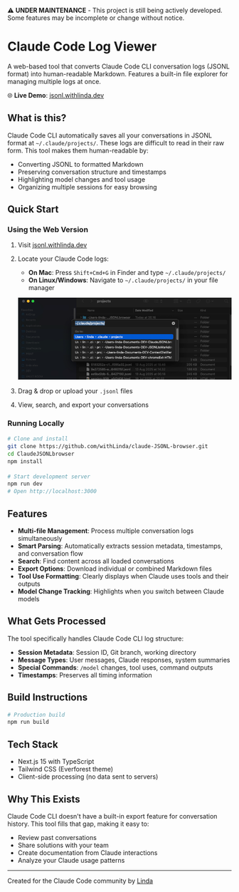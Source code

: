 ⚠️ **UNDER MAINTENANCE** - This project is still being actively developed. Some features may be incomplete or change without notice.

# Claude Code Log Viewer

A web-based tool that converts Claude Code CLI conversation logs (JSONL format) into human-readable Markdown. Features a built-in file explorer for managing multiple logs at once.

🌐 **Live Demo**: [jsonl.withlinda.dev](https://jsonl.withlinda.dev)

## What is this?

Claude Code CLI automatically saves all your conversations in JSONL format at `~/.claude/projects/`. These logs are difficult to read in their raw form. This tool makes them human-readable by:

- Converting JSONL to formatted Markdown
- Preserving conversation structure and timestamps
- Highlighting model changes and tool usage
- Organizing multiple sessions for easy browsing

## Quick Start

### Using the Web Version

1. Visit [jsonl.withlinda.dev](https://jsonl.withlinda.dev)
2. Locate your Claude Code logs:
   - **On Mac**: Press `Shift+Cmd+G` in Finder and type `~/.claude/projects/`
   - **On Linux/Windows**: Navigate to `~/.claude/projects/` in your file manager
   
   ![Go to Folder in Finder](Readme-images/Go-to-folder.png)
3. Drag & drop or upload your `.jsonl` files
4. View, search, and export your conversations

### Running Locally

```bash
# Clone and install
git clone https://github.com/withLinda/claude-JSONL-browser.git
cd ClaudeJSONLbrowser
npm install

# Start development server
npm run dev
# Open http://localhost:3000
```

## Features

- **Multi-file Management**: Process multiple conversation logs simultaneously
- **Smart Parsing**: Automatically extracts session metadata, timestamps, and conversation flow
- **Search**: Find content across all loaded conversations
- **Export Options**: Download individual or combined Markdown files
- **Tool Use Formatting**: Clearly displays when Claude uses tools and their outputs
- **Model Change Tracking**: Highlights when you switch between Claude models

## What Gets Processed

The tool specifically handles Claude Code CLI log structure:

- **Session Metadata**: Session ID, Git branch, working directory
- **Message Types**: User messages, Claude responses, system summaries
- **Special Commands**: `/model` changes, tool uses, command outputs
- **Timestamps**: Preserves all timing information

## Build Instructions

```bash
# Production build
npm run build

```

## Tech Stack

- Next.js 15 with TypeScript
- Tailwind CSS (Everforest theme)
- Client-side processing (no data sent to servers)

## Why This Exists

Claude Code CLI doesn't have a built-in export feature for conversation history. This tool fills that gap, making it easy to:
- Review past conversations
- Share solutions with your team
- Create documentation from Claude interactions
- Analyze your Claude usage patterns

---

Created for the Claude Code community by [Linda](https://withlinda.dev)